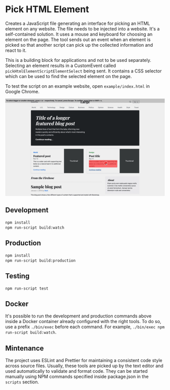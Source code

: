 # Pick HTML Element

<!-- FIXME: show a gif of how the script work on a website -->

Creates a JavaScript file generating an interface for picking an HTML element on any website. The file needs to be injected into a website. It's a self-contained solution. It uses a mouse and keyboard for choosing an element on the page. The tool sends out an event when an element is picked so that another script can pick up the collected information and react to it.

This is a building block for applications and not to be used separately. Selecting an element results in a CustomEvent called `pickHtmlElementScriptElementSelect` being sent. It contains a CSS selector which can be used to find the selected element on the page.

To test the script on an example website, open `example/index.html` in Google Chrome.

![Pick HTML element in action](./README-media/pick-html-element-example.gif)

## Development

```shell
npm install
npm run-script build:watch
```

## Production

```shell
npm install
npm run-script build:production
```

## Testing

```shell
npm run-script test
```

## Docker

It's possible to run the development and production commands above inside a Docker container already configured with the right tools. To do so, use a prefix `./bin/exec` before each command. For example, `./bin/exec npm run-script build:watch`.

## Mintenance

The project uses ESLint and Prettier for maintaining a consistent code style across source files. Usually, these tools are picked up by the text editor and used automatically to validate and format code. They can be started manually using NPM commands specified inside package.json in the `scripts` section.
